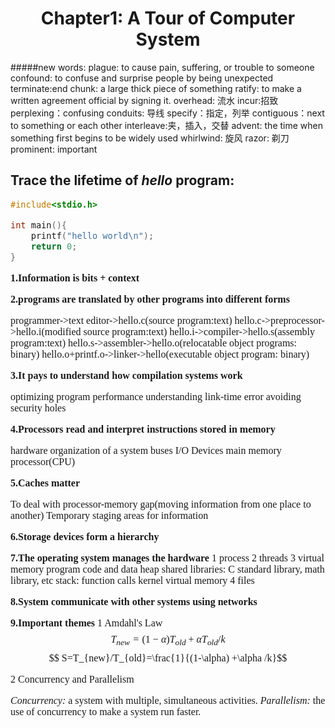 # <center>Chapter1: A Tour of Computer System

#####new words: 
plague: to cause pain, suffering, or trouble to someone
confound: to confuse and surprise people by being unexpected
terminate:end
chunk: a large thick piece of something
ratify: to make a written agreement official by signing it.
overhead: 流水
incur:招致
perplexing：confusing
conduits: 导线
specify：指定，列举
contiguous：next to something or each other
interleave:夹，插入，交替
advent: the time when something first begins to be widely used
whirlwind: 旋风
razor: 剃刀
prominent: important
## Trace the lifetime of  ***hello*** program:

<font size =3 face="Consolas">

```c
#include<stdio.h>

int main(){
    printf("hello world\n");
    return 0;
}
```
**1.Information is bits + context**

**2.programs are translated by other programs into different forms**

programmer->text editor->hello.c(source program:text)
hello.c->preprocessor->hello.i(modified source program:text)
hello.i->compiler->hello.s(assembly program:text)
hello.s->assembler->hello.o(relocatable object programs: binary)
hello.o+printf.o->linker->hello(executable object program: binary)

**3.<l>It pays to understand how compilation systems work**

optimizing program performance
understanding link-time error
avoiding security holes

**4.Processors read and interpret instructions stored in memory**

hardware organization of a system 
buses
I/O Devices
main memory
processor(CPU)

**5.Caches matter**

To deal with processor-memory gap(moving information from one place to another)
Temporary staging areas for information

**6.Storage devices form a hierarchy**

**7.The operating system manages the hardware**
1 process
2 threads
3 virtual memory 
  program code and data 
  heap
  shared libraries: C standard library, math library, etc
  stack: function calls
  kernel virtual memory
4 files

**8.System communicate with other systems using networks** 

**9.Important themes**
1 Amdahl's Law
$$ T_{new}=(1-\alpha)T_{old}+\alpha T_{old}/k$$
$$ S=T_{new}/T_{old}=\frac{1}{(1-\alpha) +\alpha /k}$$

2 Concurrency and Parallelism

*Concurrency:* a system with multiple, simultaneous activities.
*Parallelism:* the use of concurrency to make a system run faster.
</font>